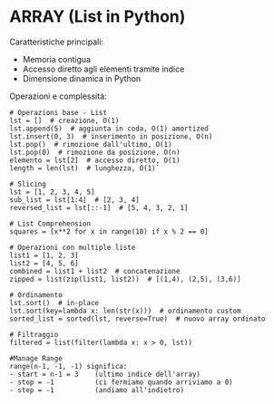
# ARRAY (List in Python)

Caratteristiche principali:
* Memoria contigua
* Accesso diretto agli elementi tramite indice
* Dimensione dinamica in Python

Operazioni e complessità:
```
# Operazioni base - List
lst = []  # creazione, O(1)
lst.append(5)  # aggiunta in coda, O(1) amortized
lst.insert(0, 3)  # inserimento in posizione, O(n)
lst.pop()  # rimozione dall'ultimo, O(1)
lst.pop(0)  # rimozione da posizione, O(n)
elemento = lst[2]  # accesso diretto, O(1)
length = len(lst)  # lunghezza, O(1)`
```

```
# Slicing
lst = [1, 2, 3, 4, 5]
sub_list = lst[1:4]  # [2, 3, 4]
reversed_list = lst[::-1]  # [5, 4, 3, 2, 1]

# List Comprehension
squares = [x**2 for x in range(10) if x % 2 == 0]

# Operazioni con multiple liste
list1 = [1, 2, 3]
list2 = [4, 5, 6]
combined = list1 + list2  # concatenazione
zipped = list(zip(list1, list2))  # [(1,4), (2,5), (3,6)]

# Ordinamento
lst.sort()  # in-place
lst.sort(key=lambda x: len(str(x)))  # ordinamento custom
sorted_list = sorted(lst, reverse=True)  # nuovo array ordinato

# Filtraggio
filtered = list(filter(lambda x: x > 0, lst))

#Manage Range
range(n-1, -1, -1) significa:
- start = n-1 = 3    (ultimo indice dell'array)
- stop = -1          (ci fermiamo quando arriviamo a 0)
- step = -1          (andiamo all'indietro)
```